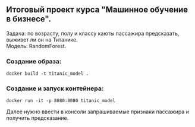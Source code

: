 ## Итоговый проект курса "Машинное обучение в бизнесе".  
  
Задача: по возрасту, полу и классу каюты пассажира предсказать, выживет ли он на Титанике.  
Модель: RandomForest.  
  
### Создание образа:  
```
docker build -t titanic_model .
```
### Создание и запуск контейнера:  
```
docker run -it -p 8080:8080 titanic_model
```
Далее нужно ввести в консоли запрашиваемые признаки пассажира и получить предсказание.
